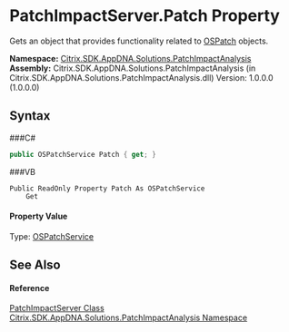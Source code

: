 # PatchImpactServer.Patch Property 
 

Gets an object that provides functionality related to <a href="T_Citrix_SDK_AppDNA_OSPatch">OSPatch</a> objects.

**Namespace:**&nbsp;<a href="N_Citrix_SDK_AppDNA_Solutions_PatchImpactAnalysis">Citrix.SDK.AppDNA.Solutions.PatchImpactAnalysis</a><br />**Assembly:**&nbsp;Citrix.SDK.AppDNA.Solutions.PatchImpactAnalysis (in Citrix.SDK.AppDNA.Solutions.PatchImpactAnalysis.dll) Version: 1.0.0.0 (1.0.0.0)

## Syntax

###C#
```csharp
public OSPatchService Patch { get; }
```

###VB
```vbnet
Public ReadOnly Property Patch As OSPatchService
	Get
```


#### Property Value
Type: <a href="T_Citrix_SDK_AppDNA_OSPatchService">OSPatchService</a>

## See Also


#### Reference
<a href="T_Citrix_SDK_AppDNA_Solutions_PatchImpactAnalysis_PatchImpactServer">PatchImpactServer Class</a><br /><a href="N_Citrix_SDK_AppDNA_Solutions_PatchImpactAnalysis">Citrix.SDK.AppDNA.Solutions.PatchImpactAnalysis Namespace</a><br />
